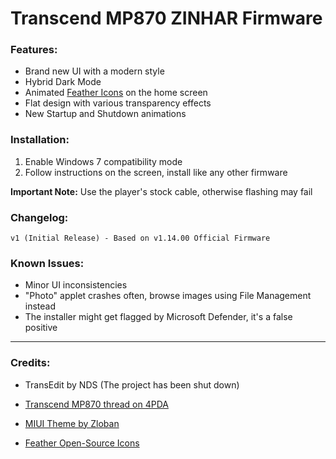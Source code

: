 # Transcend MP870 ZINHAR Firmware

### Features:
- Brand new UI with a modern style
- Hybrid Dark Mode
- Animated [Feather Icons](https://feathericons.com) on the home screen
- Flat design with various transparency effects
- New Startup and Shutdown animations

### Installation:
1) Enable Windows 7 compatibility mode
2) Follow instructions on the screen, install like any other firmware

**Important Note:** Use the player's stock cable, otherwise flashing may fail

### Changelog:
```
v1 (Initial Release) - Based on v1.14.00 Official Firmware
```

### Known Issues:
- Minor UI inconsistencies
- "Photo" applet crashes often, browse images using File Management instead
- The installer might get flagged by Microsoft Defender, it's a false positive
   
---
   
### Credits:

- TransEdit by NDS (The project has been shut down)

- [Transcend MP870 thread on 4PDA](https://4pda.to/forum/index.php?showtopic=294711)

- [MIUI Theme by Zloban](https://4pda.to/forum/index.php?showtopic=294711&st=440#entry50337009)

- [Feather Open-Source Icons](https://feathericons.com)
